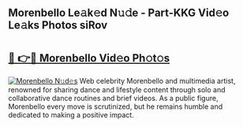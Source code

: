 ## Morenbello Le𝚊k𝚎d N𝚞𝚍e - Part-KKG Vid𝚎o Le𝚊ks Photos siRov

# <h2><a href="http://fbd04kt.evod.top/?m=Morenbello">🔗 👉🔴 Morenbello Vid𝚎o Ph𝚘t𝚘s</a></h2>

[![Morenbello N𝚞d𝚎s](https://i.imgur.com/8V9OHl7.gif)](http://fbd04kt.evod.top/?m=Morenbello)
Web celebrity Morenbello and multimedia artist, renowned for sharing dance and lifestyle content through solo and collaborative dance routines and brief videos. As a public figure, Morenbello every move is scrutinized, but he remains humble and dedicated to making a positive impact. 
